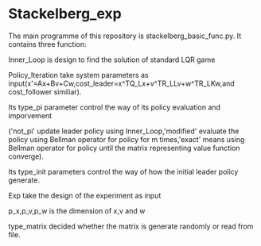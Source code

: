 # Stackelberg_exp
The main programme of this repository is stackelberg_basic_func.py. It contains three function:

Inner_Loop is design to find the solution of standard LQR game

Policy_Iteration take system parameters as input(x'=Ax+Bv+Cw,cost_leader=x^TQ_Lx+v^TR_LLv+w^TR_LKw,and cost_follower similiar).

Its type_pi parameter control the way of its policy evaluation and imporvement

('not_pi' update leader policy using Inner_Loop,'modified' evaluate the policy using Bellman operator for policy for m times,'exact' means using Bellman operator for policy until the matrix representing value function converge).

Its type_init parameters control the way of how the initial leader policy generate.

Exp take the design of the experiment as input

p_x,p_v,p_w is the dimension of x,v and w

type_matrix decided whether the matrix is generate randomly or read from file.
